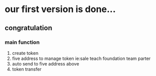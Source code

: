 # our first version is done...

## congratulation

### main function 

1. create token
2. five address to manage token ie:sale teach foundation team parter 
3. auto send to five address above 
4. token transfer


